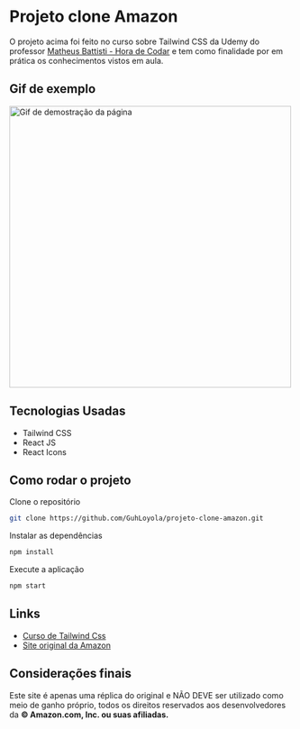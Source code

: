 # Projeto clone Amazon

O projeto acima foi feito no curso sobre Tailwind CSS da Udemy do professor <a href='https://github.com/matheusbattisti' target='_blank'>Matheus Battisti - Hora de Codar</a> e tem como finalidade por em prática os conhecimentos vistos em aula.

## Gif de exemplo

<img src='./public/gifAmazon.gif' alt='Gif de demostração da página' width='500'/>

## Tecnologias Usadas

<ul>
  <li>Tailwind CSS</li>
  <li>React JS</li>
  <li>React Icons</li>
</ul>

## Como rodar o projeto

Clone o repositório
```bash
git clone https://github.com/GuhLoyola/projeto-clone-amazon.git
```

Instalar as dependências
```bash
npm install
```

Execute a aplicação
```bash
npm start
```

## Links

<ul>
  <li><a href='https://www.udemy.com/course/tailwind-css-do-basico-ao-avancado-com-projetos' target='_blank'>Curso de Tailwind Css</a></li>
  <li><a href='https://www.amazon.com.br/livros' target='_blank'>Site original da Amazon</a></li>
</ul>

## Considerações finais

Este site é apenas uma réplica do original e NÃO DEVE ser utilizado como meio de ganho próprio, todos os direitos reservados aos desenvolvedores da <b>&copy; Amazon.com, Inc. ou suas afiliadas.</b>
